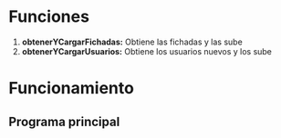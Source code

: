 # Funciones
1. **obtenerYCargarFichadas:** Obtiene las fichadas y las sube
2. **obtenerYCargarUsuarios:** Obtiene los usuarios nuevos y los sube

# Funcionamiento
## Programa principal
[](_media/js_examples/principal.txt ':include :type=code javascript')